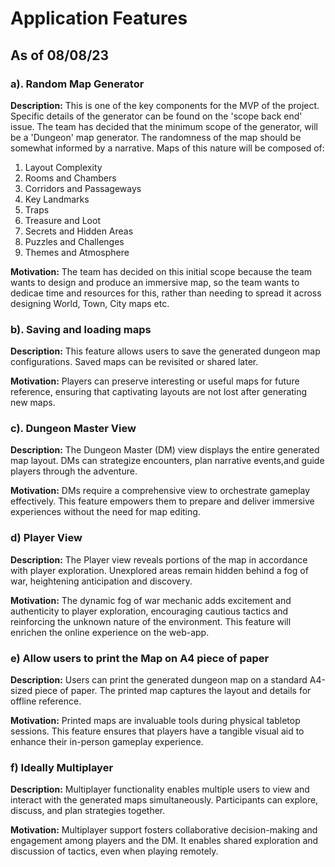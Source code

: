 # Application Features

## As of 08/08/23

### a). Random Map Generator
__Description:__
This is one of the key components for the MVP of the project. Specific details of the generator can be found on the 'scope back end' issue. The team has decided that the minimum scope of the generator, will be a 'Dungeon' map generator. The randomness of the map should be somewhat informed by a narrative. Maps of this nature will be composed of:

1. Layout Complexity
2. Rooms and Chambers
3. Corridors and Passageways
4. Key Landmarks
5. Traps
6. Treasure and Loot
7. Secrets and Hidden Areas
8. Puzzles and Challenges
9. Themes and Atmosphere

__Motivation:__
The team has decided on this initial scope because the team wants to design and produce an immersive map, so the team wants to dedicae time and resources for this, rather than needing to spread it across designing World, Town, City maps etc.

### b). Saving and loading maps

__Description:__ This feature allows users to save the generated dungeon map configurations. Saved maps can be revisited or shared later.

__Motivation:__ Players can preserve interesting or useful maps for future reference, ensuring that captivating layouts are not lost after generating new maps.

### c). Dungeon Master View

__Description:__ The Dungeon Master (DM) view displays the entire generated map layout. DMs can strategize encounters, plan narrative events,and guide players through the adventure.

__Motivation:__ DMs require a comprehensive view to orchestrate gameplay effectively. This feature empowers them to prepare and deliver immersive experiences without the need for map editing.

### d) Player View

__Description:__ The Player view reveals portions of the map in accordance with player exploration. Unexplored areas remain hidden behind a fog of war, heightening anticipation and discovery.

__Motivation:__ The dynamic fog of war mechanic adds excitement and authenticity to player exploration, encouraging cautious tactics and reinforcing the unknown nature of the environment. This feature will enrichen the online experience on the web-app.

### e) Allow users to print the Map on A4 piece of paper
__Description:__ Users can print the generated dungeon map on a standard A4-sized piece of paper. The printed map captures the layout and details for offline reference.

__Motivation:__ Printed maps are invaluable tools during physical tabletop sessions. This feature ensures that players have a tangible visual aid to enhance their in-person gameplay experience.

### f) Ideally Multiplayer
__Description:__ Multiplayer functionality enables multiple users to view and interact with the generated maps simultaneously. Participants can explore, discuss, and plan strategies together.

__Motivation:__ Multiplayer support fosters collaborative decision-making and engagement among players and the DM. It enables shared exploration and discussion of tactics, even when playing remotely.
